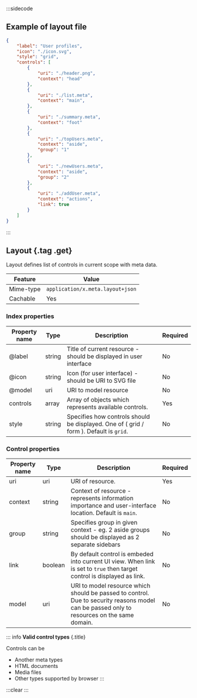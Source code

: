 :::sidecode
## Example of layout file

```json
{
	"label": "User profiles",
	"icon": "./icon.svg",
	"style": "grid",
	"controls": [
		{
			"uri": "./header.png",
			"context": "head"
		},
		{
			"uri": "./list.meta",
			"context": "main",
		},
		{
			"uri": "./summary.meta",
			"context": "foot"
		},
		{
			"uri": "./topUsers.meta",
			"context": "aside",
			"group": "1"
		},
		{
			"uri": "./newUsers.meta",
			"context": "aside",
			"group": "2"
		},
		{
			"uri": "./addUser.meta",
			"context": "actions",
			"link": true
		}
	]
}
```
:::

## Layout {.tag .get}

Layout defines list of controls in current scope with meta data.

| Feature | Value |
| ------- | ----- |
| Mime-type | `application/x.meta.layout+json` |
| Cachable | Yes |

### Index properties

| Property name | Type   | Description                                      | Required |
| ------------- | ------ | ------------------------------------------------ | -------- |
| @label        | string  | Title of current resource - should be displayed in user interface | No |
| @icon         | string  | Icon (for user interface) - should be URI to SVG file | No |
| @model        | uri     | URI to model resource | No |
| controls     | array   | Array of objects which represents available controls. | Yes |
| style        | string  | Specifies how controls should be displayed. One of ( grid / form ). Default is `grid`. | No |

### Control properties

| Property name | Type   | Description                                      | Required |
| ------------- | ------ | ------------------------------------------------ | -------- |
| uri           | uri    | URI of resource. | Yes |
| context       | string | Context of resource - represents information importance and user-interface location. Default is `main`. | No |
| group         | string | Specifies group in given context - eg. 2 aside groups should be displayed as 2 separate sidebars | No |
| link          | boolean | By default control is embeded into current UI view. When link is set to `true` then target control is displayed as link. | No |
| model         | uri | URI to model resource which should be passed to control. Due to security reasons model can be passed only to resources on the same domain. | No |

::: info
**Valid control types** {.title}

Controls can be
 
 - Another meta types
 - HTML documents
 - Media files
 - Other types supported by browser
:::

:::clear :::